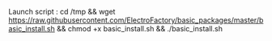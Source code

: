 Launch script : 
cd /tmp && wget https://raw.githubusercontent.com/ElectroFactory/basic_packages/master/basic_install.sh && chmod +x basic_install.sh && ./basic_install.sh
